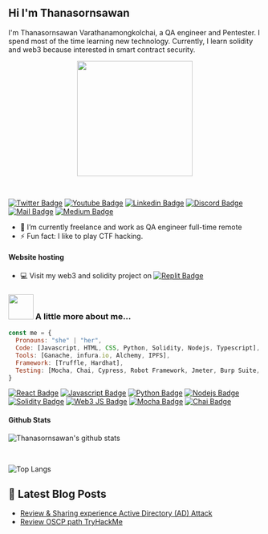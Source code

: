 ## Hi I'm Thanasornsawan 

I'm Thanasornsawan Varathanamongkolchai, a QA engineer and Pentester. I spend most of the time learning new technology.
Currently, I learn solidity and web3 because interested in smart contract security.
<br />

<p align="center">
<img align='center' src="https://media.giphy.com/media/ieyl9zmCjO4b4t6qoY/giphy.gif" width="230">
</p>

<br />

[![Twitter Badge](https://img.shields.io/badge/-@thanasornsawan-1ca0f1?style=flat&labelColor=1ca0f1&logo=twitter&logoColor=white&link=https://twitter.com/thanasornsawan)](https://twitter.com/thanasornsawan) [![Youtube Badge](https://img.shields.io/badge/-thanasornsawan-e74c3c?style=flat&labelColor=e74c3c&logo=youtube&logoColor=white)](https://www.youtube.com/c/wisdomgoodyploy) [![Linkedin Badge](https://img.shields.io/badge/-thanasornsawan-0e76a8?style=flat&labelColor=0e76a8&logo=linkedin&logoColor=white)](https://www.linkedin.com/in/thanasornsawan/) [![Discord Badge](https://img.shields.io/badge/-wisdomgoody-5865F2??style=for-the-badge&logo=discord&logoColor=white)](https://discordapp.com/users/662888952973230085) [![Mail Badge](https://img.shields.io/badge/-thanasornsawan-c0392b?style=flat&labelColor=c0392b&logo=gmail&logoColor=white)](mailto:thanasornsawan.h@gmail.com) [![Medium Badge](https://img.shields.io/badge/thanasornsawan-12100E?style=flat&logo=medium&logoColor=white)](https://wisdomgoody.medium.com/)

<!-- TODO: Add last video link -->

- 🔭 I’m currently freelance and work as QA engineer full-time remote
- ⚡ Fun fact: I like to play CTF hacking.

#### Website hosting
- :computer: Visit my web3 and solidity project on
  [![Replit Badge](https://img.shields.io/badge/replit-@thanasornsawan-1ca0f1?style=flat&labelColor=61DA&logoColor=white)](https://replit.com/@thanasornsawan/) 

### <img src="https://media.giphy.com/media/VgCDAzcKvsR6OM0uWg/giphy.gif" width="50"> A little more about me...  

```javascript
const me = {
  Pronouns: "she" | "her",
  Code: [Javascript, HTML, CSS, Python, Solidity, Nodejs, Typescript],
  Tools: [Ganache, infura.io, Alchemy, IPFS],
  Framework: [Truffle, Hardhat],
  Testing: [Mocha, Chai, Cypress, Robot Framework, Jmeter, Burp Suite, Postman]
}
```
[![React Badge](https://img.shields.io/badge/React-20232A?style=for-the-badge&logo=react&logoColor=61DAFB)](#) [![Javascript Badge](https://img.shields.io/badge/JavaScript-323330?style=for-the-badge&logo=javascript&logoColor=F7DF1)](#) [![Python Badge](https://img.shields.io/badge/Python-FFD43B?style=for-the-badge&logo=python&logoColor=blue)](#) [![Nodejs Badge](https://img.shields.io/badge/Node.js-339933?style=for-the-badge&logo=nodedotjs&logoColor=white)](#) [![Solidity Badge](https://img.shields.io/badge/Solidity-e6e6e6?style=for-the-badge&logo=solidity&logoColor=black)](#) [![Web3 JS Badge](https://img.shields.io/badge/web3.js-F16822?style=for-the-badge&logo=web3.js&logoColor=white)](#)  [![Mocha Badge](https://img.shields.io/badge/Mocha-8D6748?style=for-the-badge&logo=Mocha&logoColor=white)](#) [![Chai Badge](https://img.shields.io/badge/chai-A30701?style=for-the-badge&logo=chai&logoColor=white)](#)

#### Github Stats

![Thanasornsawan's github stats](https://github-readme-stats.vercel.app/api?username=thanasornsawan&theme=tokyonight&hide=contribs,prs)

<br>

![Top Langs](https://github-readme-stats.vercel.app/api/top-langs/?username=thanasornsawan&layout=compact)

## 📕 Latest Blog Posts
<!-- BLOG-POST-LIST:START -->
- [Review & Sharing experience Active Directory (AD) Attack](https://medium.com/@wisdomgoody/review-sharing-experience-active-directory-ad-attack-1bf5c8c072ca)
- [Review OSCP path TryHackMe](https://medium.com/@wisdomgoody/review-oscp-path-tryhackme-e846c01ce47)
<!-- BLOG-POST-LIST:END -->
